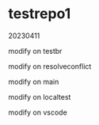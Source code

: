 # testrepo1

20230411

modify on testbr

modify on resolveconflict

modify on main

modify on localtest

modify on vscode